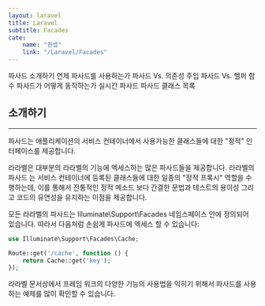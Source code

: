 ```yaml
---
layout: laravel
title: Laravel
subtitle: Facades
cate:
    name: "컨셉"
    link: "/Laravel/Facades"
---
```


파사드
소개하기
언제 파사드를 사용하는가
파사드 Vs. 의존성 주입
파사드 Vs. 헬퍼 함수
파사드가 어떻게 동작하는가
실시간 파사드
파사드 클래스 목록

## 소개하기
---

파사드는 애플리케이션의 서비스 컨테이너에서 사용가능한 클래스들에 대한 "정적" 인터페이스를 제공합니다. 

라라벨은 대부분의 라라벨의 기능에 엑세스하는 많은 파사드들을 제공합니다. 라라벨의 파사드 는 서비스 컨테이너에 등록된 클래스들에 대한 일종의 "정적 프록시" 역할을 수행하는데, 이를 통해서 전통적인 정적 메소드 보다 간결한 문법과 테스트의 용이성 그리고 코드의 유연성을 유지하는 이점을 제공합니다.

모든 라라벨의 파사드는 Illuminate\Support\Facades 네임스페이스 안에 정의되어 있습니다. 따라서 다음처럼 손쉽게 파사드에 엑세스 할 수 있습니다:

```php
use Illuminate\Support\Facades\Cache;

Route::get('/cache', function () {
    return Cache::get('key');
});
```

라라벨 문서상에서 프레임 워크의 다양한 기능의 사용법을 익히기 위해서 파사드를 사용하는 예제를 많이 확인할 수 있습니다.

<br>

